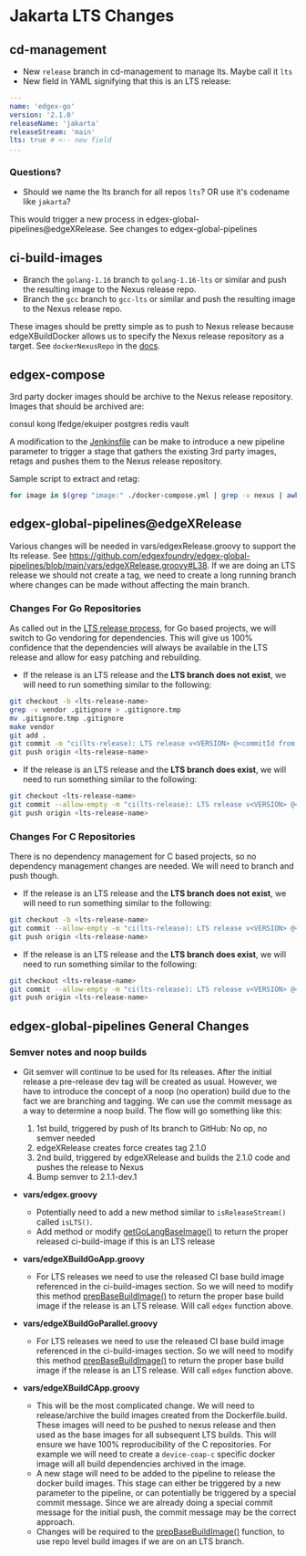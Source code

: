 # Jakarta LTS Changes

## cd-management

* New `release` branch in cd-management to manage lts. Maybe call it `lts`
* New field in YAML signifying that this is an LTS release:

```yaml
---
name: 'edgex-go'
version: '2.1.0'
releaseName: 'jakarta'
releaseStream: 'main'
lts: true # <-- new field
...
```

### Questions?

* Should we name the lts branch for all repos `lts`? OR use it's codename like `jakarta`?

This would trigger a new process in edgex-global-pipelines@edgeXRelease. See changes to edgex-global-pipelines

## ci-build-images

* Branch the `golang-1.16` branch to `golang-1.16-lts` or similar and push the resulting image to the Nexus release repo.
* Branch the `gcc` branch to `gcc-lts` or similar and push the resulting image to the Nexus release repo.

These images should be pretty simple as to push to Nexus release because edgeXBuildDocker allows us to specify the Nexus release repository as a target. See `dockerNexusRepo` in the [docs](https://edgexfoundry.github.io/edgex-global-pipelines/html/libraries/edgeXBuildDocker/).

## edgex-compose

3rd party docker images should be archive to the Nexus release repository. Images that should be archived are:

consul
kong
lfedge/ekuiper
postgres
redis
vault

A modification to the [Jenkinsfile](https://github.com/edgexfoundry/edgex-compose/blob/main/Jenkinsfile) can be make to introduce a new pipeline parameter to trigger a stage that gathers the existing 3rd party images, retags and pushes them to the Nexus release repository.

Sample script to extract and retag:

```bash
for image in $(grep "image:" ./docker-compose.yml | grep -v nexus | awk '{print $2}' | sort); do echo docker tag $image nexus3.edgexfoundry.org:10002/3rdparty/$image; echo docker push nexus3.edgexfoundry.org:10002/3rdparty/$image; done
```

## edgex-global-pipelines@edgeXRelease

Various changes will be needed in vars/edgexRelease.groovy to support the lts release. See <https://github.com/edgexfoundry/edgex-global-pipelines/blob/main/vars/edgeXRelease.groovy#L38>. If we are doing an LTS release we should not create a tag, we need to create a long running branch where changes can be made without affecting the main branch.

### Changes For Go Repositories

As called out in the [LTS release process](https://wiki.edgexfoundry.org/pages/viewpage.action?pageId=69173332#LongTermSupport(v2)-GoBasedProjects), for Go based projects, we will switch to Go vendoring for dependencies. This will give us 100% confidence that the dependencies will always be available in the LTS release and allow for easy patching and rebuilding.

* If the release is an LTS release and the **LTS branch does not exist**, we will need to run something similar to the following:

```bash
git checkout -b <lts-release-name>
grep -v vendor .gitignore > .gitignore.tmp
mv .gitignore.tmp .gitignore
make vendor
git add .
git commit -m "ci(lts-release): LTS release v<VERSION> @<commitId from release yaml>"
git push origin <lts-release-name>
```

* If the release is an LTS release and the **LTS branch does exist**, we will need to run something similar to the following:

```bash
git checkout <lts-release-name>
git commit --allow-empty -m "ci(lts-release): LTS release v<VERSION> @<commitId from release yaml>"
git push origin <lts-release-name>
```

### Changes For C Repositories

There is no dependency management for C based projects, so no dependency management changes are needed. We will need to branch and push though.

* If the release is an LTS release and the **LTS branch does not exist**, we will need to run something similar to the following:

```bash
git checkout -b <lts-release-name>
git commit --allow-empty -m "ci(lts-release): LTS release v<VERSION> @<commitId from release yaml>"
git push origin <lts-release-name>
```

* If the release is an LTS release and the **LTS branch does exist**, we will need to run something similar to the following:

```bash
git checkout <lts-release-name>
git commit --allow-empty -m "ci(lts-release): LTS release v<VERSION> @<commitId from release yaml>"
git push origin <lts-release-name>
```

## edgex-global-pipelines General Changes

### Semver notes and noop builds

* Git semver will continue to be used for lts releases. After the initial release a pre-release dev tag will be created as usual. However, we have to introduce the concept of a noop (no operation) build due to the fact we are branching and tagging. We can use the commit message as a way to determine a noop build. The flow will go something like this:

    1. 1st build, triggered by push of lts branch to GitHub: No op, no semver needed
    2. edgeXRelease creates force creates tag 2.1.0
    3. 2nd build, triggered by edgeXRelease and builds the 2.1.0 code and pushes the release to Nexus
    4. Bump semver to 2.1.1-dev.1

* **vars/edgex.groovy**
  * Potentially need to add a new method similar to `isReleaseStream()` called `isLTS()`.
  * Add method or modify [getGoLangBaseImage()](https://github.com/edgexfoundry/edgex-global-pipelines/blob/main/vars/edgex.groovy#L207) to return the proper released ci-build-image if this is an LTS release
* **vars/edgeXBuildGoApp.groovy**
  * For LTS releases we need to use the released CI base build image referenced in the ci-build-images section. So we will need to modify this method [prepBaseBuildImage()](https://github.com/edgexfoundry/edgex-global-pipelines/blob/main/vars/edgeXBuildGoApp.groovy#L560) to return the proper base build image if the release is an LTS release. Will call `edgex` function above.
* **vars/edgeXBuildGoParallel.groovy**
  * For LTS releases we need to use the released CI base build image referenced in the ci-build-images section. So we will need to modify this method [prepBaseBuildImage()](https://github.com/edgexfoundry/edgex-global-pipelines/blob/main/vars/edgeXBuildGoParallel.groovy#L481) to return the proper base build image if the release is an LTS release. Will call `edgex` function above.
* **vars/edgeXBuildCApp.groovy**
  * This will be the most complicated change. We will need to release/archive the build images created from the Dockerfile.build. These images will need to be pushed to nexus release and then used as the base images for all subsequent LTS builds. This will ensure we have 100% reproducibility of the C repositories. For example we will need to create a `device-coap-c` specific docker image will all build dependencies archived in the image.
  * A new stage will need to be added to the pipeline to release the docker build images. This stage can either be triggered by a new parameter to the pipeline, or can potentially be triggered by a special commit message. Since we are already doing a special commit message for the initial push, the commit message may be the correct approach.
  * Changes will be required to the [prepBaseBuildImage()](https://github.com/edgexfoundry/edgex-global-pipelines/blob/main/vars/edgeXBuildCApp.groovy#L444) function, to use repo level build images if we are on an LTS branch.


